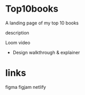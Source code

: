 # Top10books
 A landing page of my top 10 books

description

Loom video
- Design walkthrough & explainer
# links
figma
figjam
netlify
